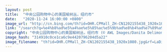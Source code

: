```yaml
---
layout: post
title:  "中央公园购物中心的美国榆树丛，纽约市"
date:   "2020-11-24 16:00:00 +0800"
image_url: "http://cn.bing.com/th?id=OHR.CPMall_ZH-CN1202155438_1920x1080.jpg&rf=LaDigue_1920x1080.jpg&pid=hp"
link: "/search?q=%e4%b8%ad%e5%a4%ae%e5%85%ac%e5%9b%ad%e8%b4%ad%e7%89%a9%e4%b8%ad%e5%bf%83&form=hpcapt&mkt=zh-cn"
copyright: "中央公园购物中心的美国榆树丛，纽约市 (© AWL Images/Danita Delimont)"
image_hash: "314910c0ce1ca6c9e4420796204d5a22"
image_filename: "th?id=OHR.CPMall_ZH-CN1202155438_1920x1080.jpg&rf=LaDigue_1920x1080.jpg&pid=hp"
---
```

